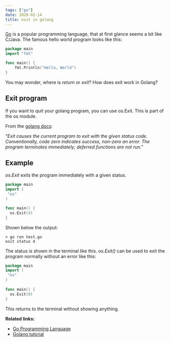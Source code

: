 ```yaml
---
tags: ["go"]
date: 2020-02-14
title: exit in golang
---
```

<a href="https://golang.org/">Go</a> is a popular programming language, that at first glance seems a bit like C/Java. The famous hello world program looks like this:

```go
package main
import "fmt"

func main() {
	fmt.Println("Hello, World")
}
```

You may wonder, where is *return* or *exit*? How does exit work in Golang?

## Exit program

If you want to quit your golang program, you can use os.Exit. This is part of the os module.

From the <a href="https://golang.org/pkg/os/#Exit">golang docs</a>:

*"Exit causes the current program to exit with the given status code. Conventionally, code zero indicates success, non-zero an error. The program terminates immediately; deferred functions are not run."*

## Example

*os.Exit* exits the program immediately with a given status. 

```go
package main
import (
 "os"
)

func main() {
  os.Exit(4)
}
```

Shown below the output:

    > go run test.go
    exit status 4

The status is shown in the terminal like this. *os.Exit()* can be used to exit the program normally without an error like this:

```go
package main
import (  
 "os"
)
    
func main() {
  os.Exit(0)
}
```

This returns to the terminal without showing anything.

**Related links:**
* <a href="https://golang.org/">Go Programming Language</a>
* <a href="https://golangr.com/">Golang tutorial</a>

